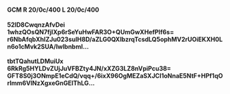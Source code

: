 #### GCM R 20/0c/400 L 20/0c/400
**52ID8CwqnzAfvDei**<br/>**1whzQOsQN7fjIXp6rSeYuHwFAR3O+QUmGwXHefPlf6s=**<br/>**r6NbAfqbXhIZJu023sulH8D/aZLG0QXIbzrqTcsdLQ5ophMV2rUOiEKXH0Ln6o1cMvk2SUA/IwlbnbmI...**<br/><br/>
**tbtTQahutLDMuiUx**<br/>**6RkRg5HYLDvZUjJuVFBZty4JN/xXZG3LZ8nVpiPcu38=**<br/>**GFT8S0j3ONmpE1eCdQ/vqq+/6ixX96OgMEZaSXJCI1oNnaE5NtF+HPf1qOrlmm6VlNzXgxeGnGEIThLG...**